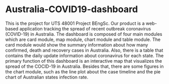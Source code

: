 # Australia-COVID19-dashboard
This is the project for UTS 48001 Project BEngSc.
Our product is a web-based application tracking the spread of recent outbreak coronavirus (COVID-19) in Australia. The dashboard is composed of four main modules which are card module, map module, chart module and table module. The card module would show the summary information about how many confirmed, death and recovery cases in Australia. Also, there is a table that contains the daily update information about coronavirus for each state. The primary function of this dashboard is an interactive map that visualizes the spread of the COCID-19 in Australia. Besides that, there are some figures in the chart module, such as the line plot about the case timeline and the pie chart of Australian states infection rate.

